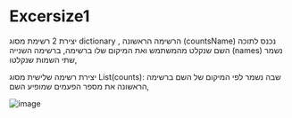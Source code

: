 # Excersize1
יצירת 2 רשימת מסוג dictionary , 
הרשימה הראשונה (countsName) נכנס לתוכה השם שנקלט מהמשתמש ואת המיקום שלו ברשימה,
ברשימה השנייה (names) נשמר  שתי השמות שנקלטו,

יצירת רשימה שלישית מסוג List(counts): שבה נשמר לפי המיקום של השם ברשימה הראשונה את מספר הפעמים שמופיע השם,

![image](https://user-images.githubusercontent.com/89073905/150658806-b7261194-a7b0-4e67-9ea2-a27e8aee4b38.png)

